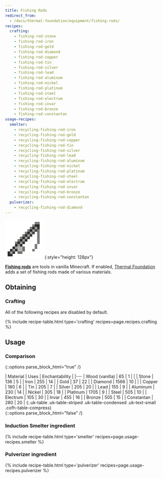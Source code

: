 ```yaml
---
title: Fishing Rods
redirect_from:
  - /docs/thermal-foundation/equipment/fishing-rods/
recipes:
  crafting:
    - fishing-rod-stone
    - fishing-rod-iron
    - fishing-rod-gold
    - fishing-rod-diamond
    - fishing-rod-copper
    - fishing-rod-tin
    - fishing-rod-silver
    - fishing-rod-lead
    - fishing-rod-aluminum
    - fishing-rod-nickel
    - fishing-rod-platinum
    - fishing-rod-steel
    - fishing-rod-electrum
    - fishing-rod-invar
    - fishing-rod-bronze
    - fishing-rod-constantan
usage-recipes:
  smelter:
    - recycling-fishing-rod-iron
    - recycling-fishing-rod-gold
    - recycling-fishing-rod-copper
    - recycling-fishing-rod-tin
    - recycling-fishing-rod-silver
    - recycling-fishing-rod-lead
    - recycling-fishing-rod-aluminum
    - recycling-fishing-rod-nickel
    - recycling-fishing-rod-platinum
    - recycling-fishing-rod-steel
    - recycling-fishing-rod-electrum
    - recycling-fishing-rod-invar
    - recycling-fishing-rod-bronze
    - recycling-fishing-rod-constantan
  pulverizer:
    - recycling-fishing-rod-diamond
---
```


![Fishing rods](/assets/images/thermal-foundation/fishing-rods.gif){:style="height: 128px"}


**[Fishing rods](https://minecraft.gamepedia.com/Fishing_Rod)** are tools in
vanilla Minecraft. If enabled, [Thermal Foundation](/docs/thermal-foundation/)
adds a set of fishing rods made of various materials.


Obtaining
---------

### Crafting
All of the following recipes are disabled by default.

{% include recipe-table.html type='crafting' recipes=page.recipes.crafting %}


Usage
-----

### Comparison
{::options parse_block_html="true" /}
<div class="uk-overflow-container">
| Material | Uses | Enchantability |
|---
| Wood (vanilla) | 65 | 1 |
|
| Stone | 136 | 5 |
| Iron | 255 | 14 |
| Gold | 37 | 22 |
| Diamond | 1566 | 10 |
|
| Copper | 180 | 6 |
| Tin | 205 | 7 |
| Silver | 205 | 20 |
| Lead | 155 | 9 |
| Aluminum | 230 | 14 |
| Nickel | 305 | 18 |
| Platinum | 1705 | 9 |
| Steel | 505 | 10 |
| Electrum | 105 | 30 |
| Invar | 455 | 16 |
| Bronze | 505 | 15 |
| Constantan | 280 | 20 |
{:.uk-table .uk-table-striped .uk-table-condensed .uk-text-small .cofh-table-compress}
</div>
{::options parse_block_html="false" /}

### Induction Smelter ingredient
{% include recipe-table.html type='smelter' recipes=page.usage-recipes.smelter %}

### Pulverizer ingredient
{% include recipe-table.html type='pulverizer' recipes=page.usage-recipes.pulverizer %}
